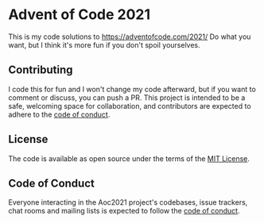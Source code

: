 # Advent of Code 2021

This is my code solutions to https://adventofcode.com/2021/
Do what you want, but I think it's more fun if you don't spoil yourselves.

## Contributing

I code this for fun and I won't change my code afterward, but if you want to comment or discuss, you can push a PR.
This project is intended to be a safe, welcoming space for collaboration, and contributors are expected to adhere to the [code of conduct](https://github.com/joel1di1/aoc_2021/blob/master/CODE_OF_CONDUCT.md).

## License

The code is available as open source under the terms of the [MIT License](https://opensource.org/licenses/MIT).

## Code of Conduct

Everyone interacting in the Aoc2021 project's codebases, issue trackers, chat rooms and mailing lists is expected to follow the [code of conduct](https://github.com/joel1di1/aoc_2021/blob/master/CODE_OF_CONDUCT.md).
